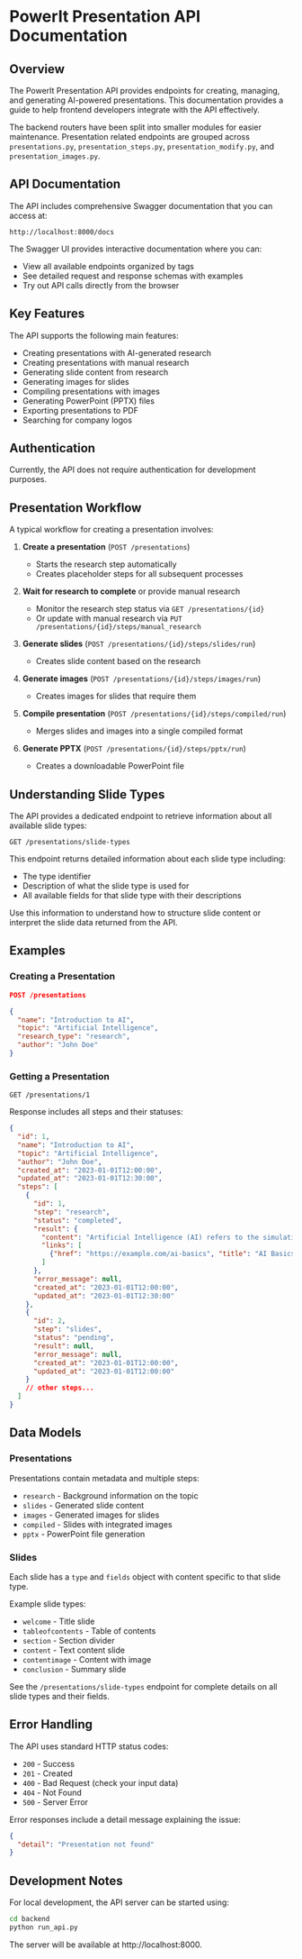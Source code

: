 # PowerIt Presentation API Documentation

## Overview

The PowerIt Presentation API provides endpoints for creating, managing, and generating AI-powered presentations. This documentation provides a guide to help frontend developers integrate with the API effectively.

The backend routers have been split into smaller modules for easier maintenance. Presentation related endpoints are grouped across `presentations.py`, `presentation_steps.py`, `presentation_modify.py`, and `presentation_images.py`.

## API Documentation

The API includes comprehensive Swagger documentation that you can access at:
```
http://localhost:8000/docs
```

The Swagger UI provides interactive documentation where you can:
- View all available endpoints organized by tags
- See detailed request and response schemas with examples
- Try out API calls directly from the browser

## Key Features

The API supports the following main features:
- Creating presentations with AI-generated research
- Creating presentations with manual research
- Generating slide content from research
- Generating images for slides
- Compiling presentations with images
- Generating PowerPoint (PPTX) files
- Exporting presentations to PDF
- Searching for company logos

## Authentication

Currently, the API does not require authentication for development purposes.

## Presentation Workflow

A typical workflow for creating a presentation involves:

1. **Create a presentation** (`POST /presentations`)
   - Starts the research step automatically
   - Creates placeholder steps for all subsequent processes

2. **Wait for research to complete** or provide manual research
   - Monitor the research step status via `GET /presentations/{id}`
   - Or update with manual research via `PUT /presentations/{id}/steps/manual_research`

3. **Generate slides** (`POST /presentations/{id}/steps/slides/run`)
   - Creates slide content based on the research

4. **Generate images** (`POST /presentations/{id}/steps/images/run`)
   - Creates images for slides that require them

5. **Compile presentation** (`POST /presentations/{id}/steps/compiled/run`)
   - Merges slides and images into a single compiled format

6. **Generate PPTX** (`POST /presentations/{id}/steps/pptx/run`)
   - Creates a downloadable PowerPoint file

## Understanding Slide Types

The API provides a dedicated endpoint to retrieve information about all available slide types:
```
GET /presentations/slide-types
```

This endpoint returns detailed information about each slide type including:
- The type identifier
- Description of what the slide type is used for
- All available fields for that slide type with their descriptions

Use this information to understand how to structure slide content or interpret the slide data returned from the API.

## Examples

### Creating a Presentation

```json
POST /presentations

{
  "name": "Introduction to AI",
  "topic": "Artificial Intelligence",
  "research_type": "research",
  "author": "John Doe"
}
```

### Getting a Presentation

```
GET /presentations/1
```

Response includes all steps and their statuses:

```json
{
  "id": 1,
  "name": "Introduction to AI",
  "topic": "Artificial Intelligence",
  "author": "John Doe",
  "created_at": "2023-01-01T12:00:00",
  "updated_at": "2023-01-01T12:30:00",
  "steps": [
    {
      "id": 1,
      "step": "research",
      "status": "completed",
      "result": {
        "content": "Artificial Intelligence (AI) refers to the simulation of human intelligence in machines...",
        "links": [
          {"href": "https://example.com/ai-basics", "title": "AI Basics"}
        ]
      },
      "error_message": null,
      "created_at": "2023-01-01T12:00:00",
      "updated_at": "2023-01-01T12:30:00"
    },
    {
      "id": 2,
      "step": "slides",
      "status": "pending",
      "result": null,
      "error_message": null,
      "created_at": "2023-01-01T12:00:00",
      "updated_at": "2023-01-01T12:00:00"
    }
    // other steps...
  ]
}
```

## Data Models

### Presentations

Presentations contain metadata and multiple steps:
- `research` - Background information on the topic
- `slides` - Generated slide content
- `images` - Generated images for slides
- `compiled` - Slides with integrated images
- `pptx` - PowerPoint file generation

### Slides

Each slide has a `type` and `fields` object with content specific to that slide type.

Example slide types:
- `welcome` - Title slide
- `tableofcontents` - Table of contents
- `section` - Section divider
- `content` - Text content slide
- `contentimage` - Content with image
- `conclusion` - Summary slide

See the `/presentations/slide-types` endpoint for complete details on all slide types and their fields.

## Error Handling

The API uses standard HTTP status codes:
- `200` - Success
- `201` - Created
- `400` - Bad Request (check your input data)
- `404` - Not Found
- `500` - Server Error

Error responses include a detail message explaining the issue:

```json
{
  "detail": "Presentation not found"
}
```

## Development Notes

For local development, the API server can be started using:

```bash
cd backend
python run_api.py
```

The server will be available at http://localhost:8000. 